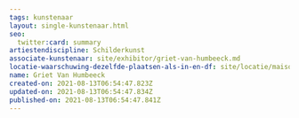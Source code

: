 ```yaml
---
tags: kunstenaar
layout: single-kunstenaar.html
seo:
  twitter:card: summary
artiestendiscipline: Schilderkunst
associate-kunstenaar: site/exhibitor/griet-van-humbeeck.md
locatie-waarschuwing-dezelfde-plaatsen-als-in-en-df: site/locatie/maison-rosiéroise.md
name: Griet Van Humbeeck
created-on: 2021-08-13T06:54:47.823Z
updated-on: 2021-08-13T06:54:47.834Z
published-on: 2021-08-13T06:54:47.841Z
---
```

